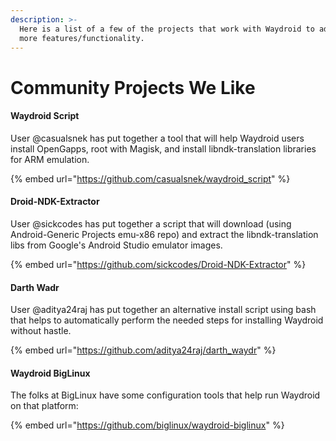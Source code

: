 ```yaml
---
description: >-
  Here is a list of a few of the projects that work with Waydroid to add some
  more features/functionality.
---
```


# Community Projects We Like

#### Waydroid Script

User @casualsnek has put together a tool that will help Waydroid users install OpenGapps, root with Magisk, and install libndk-translation libraries for ARM emulation.

{% embed url="https://github.com/casualsnek/waydroid_script" %}

#### Droid-NDK-Extractor

User @sickcodes has put together a script that will download (using Android-Generic Projects emu-x86 repo) and extract the libndk-translation libs from Google's Android Studio emulator images.

{% embed url="https://github.com/sickcodes/Droid-NDK-Extractor" %}

#### Darth Wadr

User @aditya24raj has put together an alternative install script using bash that helps to automatically perform the needed steps for installing Waydroid without hastle.

{% embed url="https://github.com/aditya24raj/darth_waydr" %}

#### Waydroid BigLinux

The folks at BigLinux have some configuration tools that help run Waydroid on that platform:

{% embed url="https://github.com/biglinux/waydroid-biglinux" %}
